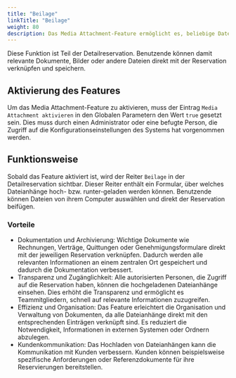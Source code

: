 ```yaml
---
title: "Beilage"
linkTitle: "Beilage"
weight: 80
description: Das Media Attachment-Feature ermöglicht es, beliebige Dateianhänge einer Reservation anzufügen.
---
```


Diese Funktion ist Teil der Detailreservation. Benutzende können damit relevante Dokumente, Bilder oder andere Dateien direkt mit der Reservation verknüpfen und speichern.

## Aktivierung des Features

Um das Media Attachment-Feature zu aktivieren, muss der Eintrag `Media Attachment aktivieren` in den Globalen Parametern den Wert `true` gesetzt sein. Dies muss durch einen Administrator oder eine befugte Person, die Zugriff auf die Konfigurationseinstellungen des Systems hat vorgenommen werden.

## Funktionsweise

Sobald das Feature aktiviert ist, wird der Reiter `Beilage` in der Detailreservation sichtbar. Dieser Reiter enthält ein Formular, über welches Dateianhänge hoch- bzw. runter-geladen werden können. Benutzende können Dateien von ihrem Computer auswählen und direkt der Reservation beifügen.

### Vorteile

- Dokumentation und Archivierung: Wichtige Dokumente wie Rechnungen, Verträge, Quittungen oder Genehmigungsformulare direkt mit der jeweiligen Reservation verknüpfen. Dadurch werden alle relevanten Informationen an einem zentralen Ort gespeichert und dadurch die Dokumentation verbessert.
- Transparenz und Zugänglichkeit: Alle autorisierten Personen, die Zugriff auf die Reservation haben, können die hochgeladenen Dateianhänge einsehen. Dies erhöht die Transparenz und ermöglicht es Teammitgliedern, schnell auf relevante Informationen zuzugreifen.
- Effizienz und Organisation: Das Feature erleichtert die Organisation und Verwaltung von Dokumenten, da alle Dateianhänge direkt mit den entsprechenden Einträgen verknüpft sind. Es reduziert die Notwendigkeit, Informationen in externen Systemen oder Ordnern abzulegen.
- Kundenkommunikation: Das Hochladen von Dateianhängen kann die Kommunikation mit Kunden verbessern. Kunden können beispielsweise spezifische Anforderungen oder Referenzdokumente für ihre Reservierungen bereitstellen.